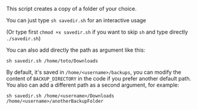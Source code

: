This script creates a copy of a folder of your choice. 

You can just type ```sh savedir.sh``` for an interactive usage 

(Or type first ```chmod +x savedir.sh``` if you want to skip ```sh``` and type directly ```./savedir.sh```)

You can also add directly the path as argument like this:

```sh savedir.sh /home/toto/Downloads``` 

By default, it's saved in ```/home/<username>/backups```, you can modify the content of ```BACKUP_DIRECTORY``` in the code if you prefer another default path. You also can add a different path as a second argument, for example: 

```sh savedir.sh /home/<username>/Downloads /home/<username>/anotherBackupFolder```

